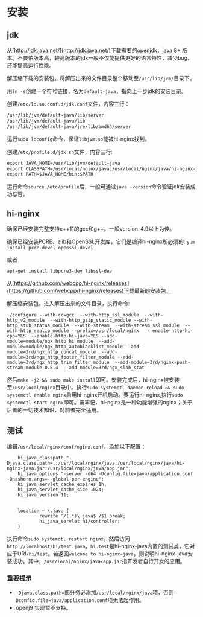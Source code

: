 # 安装

## jdk

从[http://jdk.java.net/](http://jdk.java.net/)下载需要的openjdk，java 8+ 版本。不要怕版本高，较高版本的jdk一般不仅能提供更好的语言特性，减少bug，还能提高运行性能。

解压缩下载的安装包。将解压出来的文件目录整个移动至`/usr/lib/jvm/`目录下。

用`ln -s`创建一个符号链接，名为`default-java`，指向上一步jdk的安装目录。

创建`/etc/ld.so.conf.d/jdk.conf`文件，内容三行：
```txt
/usr/lib/jvm/default-java/lib/server
/usr/lib/jvm/default-java/lib
/usr/lib/jvm/default-java/jre/lib/amd64/server
```

运行`sudo ldconfig`命令，保证`libjvm.so`能被hi-nginx找到。

创建`/etc/profile.d/jdk.sh`文件，内容三行:
```txt
export JAVA_HOME=/usr/lib/jvm/default-java
export CLASSPATH=/usr/local/nginx/java:/usr/local/nginx/java/hi-nginx-java.jar
export PATH=$JAVA_HOME/bin:$PATH
```

运行命令`source /etc/profile`后，一般可通过`java -version`命令验证jdk安装成功与否。 

## hi-nginx


确保已经安装完整支持c++11的gcc和g++。一般version-4.9以上为佳。

确保已经安装PCRE、zlib和OpenSSL开发库，它们是编译hi-nginx所必须的:
`yum install pcre-devel openssl-devel`

或者

`apt-get install libpcre3-dev libssl-dev`


从[https://github.com/webcpp/hi-nginx/releases](https://github.com/webcpp/hi-nginx/releases)下载最新的安装包。

解压缩安装包。进入解压出来的文件目录，执行命令:
```shell
./configure --with-cc=gcc  --with-http_ssl_module  --with-http_v2_module  --with-http_gzip_static_module --with-http_stub_status_module  --with-stream  --with-stream_ssl_module  --with-http_realip_module --prefix=/usr/local/nginx   --enable-http-hi-cpp=YES  --enable-http-hi-java=YES --add-module=module/ngx_http_hi_module  --add-module=module/ngx_http_autoblacklist_module --add-module=3rd/ngx_http_concat_module  --add-module=3rd/ngx_http_footer_filter_module --add-module=3rd/ngx_http_trim_filter_module  --add-module=3rd/nginx-push-stream-module-0.5.4  --add-module=3rd/ngx_slab_stat

```

然后`make -j2 && sudo make install`即可。安装完成后，hi-nginx被安装至`/usr/local/nginx`目录中。执行`sudo systemctl daemon-reload && sudo systemctl enable nginx`启用hi-nginx开机启动。要运行hi-nginx,执行`sudo systemctl start nginx`即可。需牢记，hi-nginx是一种功能增强的nginx；关于后者的一切技术知识，对前者完全适用。


## 测试

编辑`/usr/local/nginx/conf/nginx.conf`，添加以下配置：

```nginx
    hi_java_classpath "-Djava.class.path=.:/usr/local/nginx/java:/usr/local/nginx/java/hi-nginx-java.jar:/usr/local/nginx/java/app.jar";
    hi_java_options "-server -d64 -Dconfig.file=java/application.conf -Dnashorn.args=--global-per-engine";
    hi_java_servlet_cache_expires 1h;
    hi_java_servlet_cache_size 1024;
    hi_java_version 11;


    location ~ \.java {
            rewrite ^/(.*)\.java$ /$1 break;
            hi_java_servlet hi/controller; 
    }

```

执行命令`sudo systemctl restart nginx`，然后访问`http://localhost/hi/test.java`。`hi.test`是hi-nginx-java内置的测试类，它对应于URI`/hi/test`。若返回`welcome to hi-nginx-java`，则说明hi-nginx-java安装成功。其中，`/usr/local/nginx/java/app.jar`指开发者自行开发的应用。

### 重要提示
- `-Djava.class.path=`部分务必添加`/usr/local/nginx/java`项，否则`-Dconfig.file=java/application.conf`项无法起作用。
- openj9 实现暂不支持。
